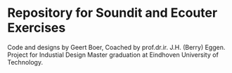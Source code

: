 # Repository for Soundit and Ecouter Exercises
 
Code and designs by Geert Boer, Coached by prof.dr.ir. J.H. (Berry) Eggen.
Project for Industial Design Master graduation at Eindhoven University of Technology. 
